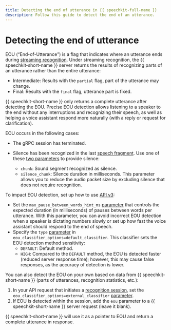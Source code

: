 ```yaml
---
title: Detecting the end of utterance in {{ speechkit-full-name }}
description: Follow this guide to detect the end of an utterance.
---
```


# Detecting the end of utterance

EOU (<q>End-of-Utterance</q>) is a flag that indicates where an utterance ends during [streaming recognition](streaming.md). Under streaming recognition, the {{ speechkit-short-name }} server returns the results of recognizing parts of an utterance rather than the entire utterance:

* Intermediate: Results with the `partial` flag, part of the utterance may change.
* Final: Results with the `final` flag, utterance part is fixed.

{{ speechkit-short-name }} only returns a complete utterance after detecting the EOU. Precise EOU detection allows listening to a speaker to the end without any interruptions and recognizing their speech, as well as helping a voice assistant respond more naturally (with a reply or request for clarification).

EOU occurs in the following cases:

* The gRPC session has terminated.
* Silence has been recognized in the last [speech fragment](streaming.md#results). Use one of these [two parameters](../stt-v3/api-ref/grpc/stt_service.md#StreamingRequest) to provide silence:

   * `chunk`: Sound segment recognized as silence.
   * `silence_chunk`: Silence duration in milliseconds. This parameter allows you to reduce the audio packet size by excluding silence that does not require recognition.

To impact EOU detection, set up how to use [API v3](../stt-v3/api-ref/grpc/):

* Set the `max_pause_between_words_hint_ms` [parameter](../stt-v3/api-ref/grpc/stt_service.md#DefaultEouClassifier) that controls the expected duration (in milliseconds) of pauses between words per utterance. With this parameter, you can avoid incorrect EOU detection when a speaker is dictating numbers slowly or set up how fast the voice assistant should respond to the end of speech.
* Specify the `type` [parameter](../stt-v3/api-ref/grpc/stt_service.md#DefaultEouClassifier) in `eou_classifier_options=default_classifier`. This classifier sets the EOU detection method sensitivity:
   * `DEFAULT`: Default method.
   * `HIGH`: Compared to the `DEFAULT` method, the EOU is detected faster (reduced server response time); however, this may cause false responses, as the accuracy of detection is lower.

You can also detect the EOU on your own based on data from {{ speechkit-short-name }} (parts of utterances, recognition statistics, etc.):
1. In your API request that initiates a [recognition session](streaming.md#requests), set the `eou_classifier_options=external_classifier` [parameter](../stt-v3/api-ref/grpc/stt_service.md#EouClassifierOptions).
1. If EOU is detected within the session, add the `eou` parameter to a {{ speechkit-short-name }} server request (leave it blank).

{{ speechkit-short-name }} will use it as a pointer to EOU and return a complete utterance in response.

